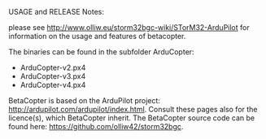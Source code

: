 USAGE and RELEASE Notes:

please see http://www.olliw.eu/storm32bgc-wiki/STorM32-ArduPilot for information on the usage and features of betacopter.

The binaries can be found in the subfolder ArduCopter:
- ArduCopter-v2.px4
- ArduCopter-v3.px4
- ArduCopter-v4.px4

BetaCopter is based on the ArduPilot project: http://ardupilot.com/ardupilot/index.html. 
Consult these pages also for the licence(s), which BetaCopter inherit.
The BetaCopter source code can be found here: https://github.com/olliw42/storm32bgc.
